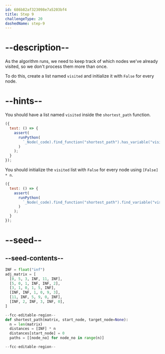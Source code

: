 ```yaml
---
id: 686b82af323098e7a5203bf4
title: Step 9
challengeType: 20
dashedName: step-9
---
```


# --description--

As the algorithm runs, we need to keep track of which nodes we've already visited, so we don't process them more than once.

To do this, create a list named `visited` and initialize it with `False` for every node.

# --hints--

You should have a list named `visited` inside the `shortest_path` function.

```js
({
  test: () => {
    assert(
      runPython(
        `_Node(_code).find_function("shortest_path").has_variable("visited")`
      )
    );
  }
});
```

You should initialize the `visited` list with `False` for every node using `[False] * n`.

```js
({
  test: () => {
    assert(
      runPython(
        `_Node(_code).find_function("shortest_path").find_variable("visited").is_equivalent("visited = [False] * n")`
      )
    );
  }
});
```

# --seed--

## --seed-contents--

```py
INF = float("inf")
adj_matrix = [
  [0, 5, 3, INF, 11, INF],
  [5, 0, 1, INF, INF, 2],
  [3, 1, 0, 1, 5, INF],
  [INF, INF, 1, 0, 9, 3],
  [11, INF, 5, 9, 0, INF],
  [INF, 2, INF, 3, INF, 0],
]

--fcc-editable-region--
def shortest_path(matrix, start_node, target_node=None):
  n = len(matrix)
  distances = [INF] * n
  distances[start_node] = 0
  paths = [[node_no] for node_no in range(n)]

--fcc-editable-region--
```
